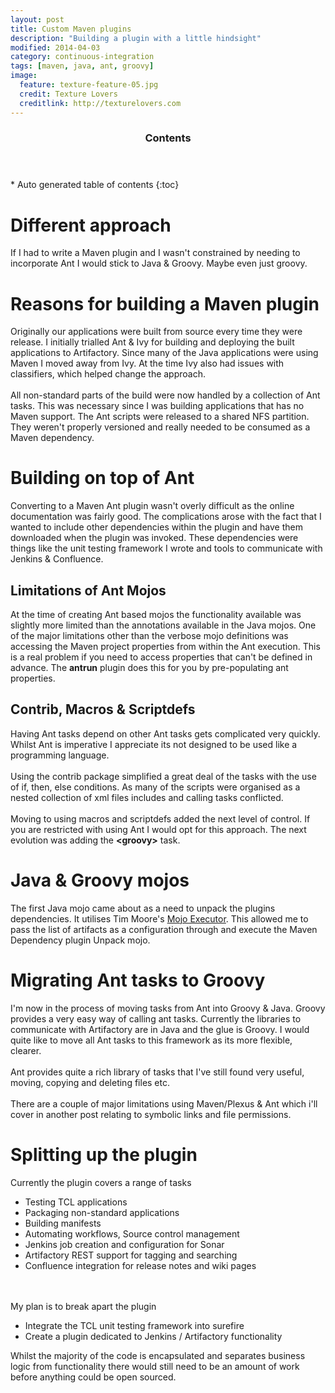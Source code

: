 ```yaml
---
layout: post
title: Custom Maven plugins
description: "Building a plugin with a little hindsight"
modified: 2014-04-03
category: continuous-integration
tags: [maven, java, ant, groovy]
image:
  feature: texture-feature-05.jpg
  credit: Texture Lovers
  creditlink: http://texturelovers.com
---
```


<section id="table-of-contents" class="toc">
  <header>
    <h3>Contents</h3>
  </header>
<div id="drawer" markdown="1">
*  Auto generated table of contents
{:toc}
</div>
</section><!-- /#table-of-contents -->

# Different approach
If I had to write a Maven plugin and I wasn't constrained by needing to incorporate Ant I would stick to Java & Groovy. Maybe even just groovy.

# Reasons for building a Maven plugin

Originally our applications were built from source every time they were release. I initially trialled Ant & Ivy for building and
deploying the built applications to Artifactory. Since many of the Java applications were using Maven I moved away from Ivy. At the time
Ivy also had issues with classifiers, which helped change the approach.
<br/><br/>
All non-standard parts of the build were now handled by a collection of Ant tasks. This was necessary since I was building applications that
has no Maven support. The Ant scripts were released to a shared NFS partition. They weren't properly versioned and really needed to be consumed as a Maven dependency.


# Building on top of Ant

Converting to a Maven Ant plugin wasn't overly difficult as the online documentation was fairly good. The complications arose with the fact that I wanted
to include other dependencies within the plugin and have them downloaded when the plugin was invoked. These dependencies were things like the unit testing framework I wrote
and tools to communicate with Jenkins & Confluence.

## Limitations of Ant Mojos
At the time of creating Ant based mojos the functionality available was slightly more limited than the annotations available in the Java mojos.
One of the major limitations other than the verbose mojo definitions was accessing the Maven project properties from within the Ant execution. This is a real problem
if you need to access properties that can't be defined in advance. The <b>antrun</b> plugin does this for you by pre-populating ant properties.

## Contrib, Macros & Scriptdefs

Having Ant tasks depend on other Ant tasks gets complicated very quickly. Whilst Ant is imperative I appreciate its not designed to be used like a programming language.
<br/><br/>
Using the contrib package simplified a great deal of the tasks with the use of if, then, else conditions. As many of the scripts
were organised as a nested collection of xml files includes and calling tasks conflicted.
<br/><br/>
Moving to using macros and scriptdefs added the next level of control. If you are restricted with using Ant I would opt for this approach.
The next evolution was adding the <b>&lt;groovy&gt;</b> task.

# Java & Groovy mojos
The first Java mojo came about as a need to unpack the plugins dependencies. It utilises Tim Moore's [Mojo Executor]( https://github.com/TimMoore/mojo-executor).
This allowed me to pass the list of artifacts as a configuration through and execute the Maven Dependency plugin Unpack mojo.

# Migrating Ant tasks to Groovy

I'm now in the process of moving tasks from Ant into Groovy & Java. Groovy provides a very easy way of calling ant tasks. Currently the libraries to communicate with
Artifactory are in Java and the glue is Groovy. I would quite like to move all Ant tasks to this framework as its more flexible, clearer.
<br/><br/>
Ant provides quite a rich library of tasks that I've still found very useful, moving, copying and deleting files etc.
<br/>
<br/>
There are a couple of major limitations using Maven/Plexus & Ant which i'll cover in another post relating to symbolic links and file permissions.

# Splitting up the plugin
Currently the plugin covers a range of tasks
<br/>

* Testing TCL applications
* Packaging non-standard applications
* Building manifests
* Automating workflows, Source control management
* Jenkins job creation and configuration for Sonar
* Artifactory REST support for tagging and searching
* Confluence integration for release notes and wiki pages

<br/>
<br/>
My plan is to break apart the plugin
<br/>

* Integrate the TCL unit testing framework into surefire
* Create a plugin dedicated to Jenkins / Artifactory functionality

Whilst the majority of the code is encapsulated and separates business logic from functionality there would still need to be an amount of work before anything could be open sourced.
